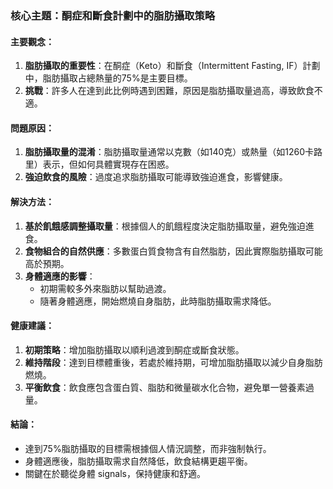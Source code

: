 ### 核心主題：酮症和斷食計劃中的脂肪攝取策略

#### 主要觀念：
1. **脂肪攝取的重要性**：在酮症（Keto）和斷食（Intermittent Fasting, IF）計劃中，脂肪攝取占總熱量的75%是主要目標。
2. **挑戰**：許多人在達到此比例時遇到困難，原因是脂肪攝取量過高，導致飲食不適。

#### 問題原因：
1. **脂肪攝取量的混淆**：脂肪攝取量通常以克數（如140克）或熱量（如1260卡路里）表示，但如何具體實現存在困惑。
2. **強迫飲食的風險**：過度追求脂肪攝取可能導致強迫進食，影響健康。

#### 解決方法：
1. **基於飢餓感調整攝取量**：根據個人的飢餓程度決定脂肪攝取量，避免強迫進食。
2. **食物組合的自然供應**：多數蛋白質食物含有自然脂肪，因此實際脂肪攝取可能高於預期。
3. **身體適應的影響**：
   - 初期需較多外來脂肪以幫助過渡。
   - 隨著身體適應，開始燃燒自身脂肪，此時脂肪攝取需求降低。

#### 健康建議：
1. **初期策略**：增加脂肪攝取以順利過渡到酮症或斷食狀態。
2. **維持階段**：達到目標體重後，若處於維持期，可增加脂肪攝取以減少自身脂肪燃燒。
3. **平衡飲食**：飲食應包含蛋白質、脂肪和微量碳水化合物，避免單一營養素過量。

#### 結論：
- 達到75%脂肪攝取的目標需根據個人情況調整，而非強制執行。
- 身體適應後，脂肪攝取需求自然降低，飲食結構更趨平衡。
- 關鍵在於聽從身體 signals，保持健康和舒適。